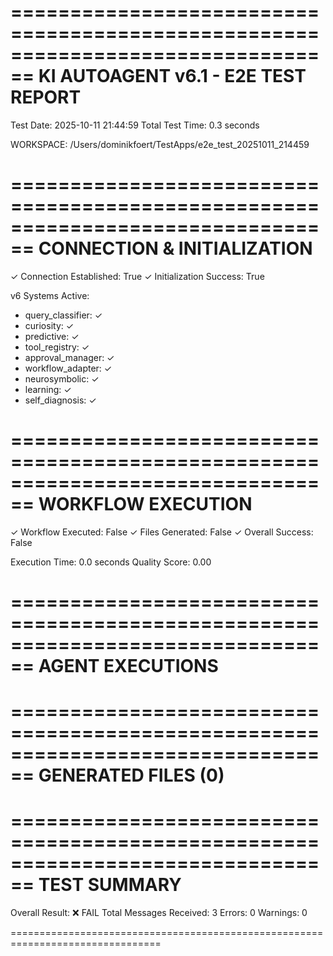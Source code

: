 
================================================================================
KI AUTOAGENT v6.1 - E2E TEST REPORT
================================================================================

Test Date: 2025-10-11 21:44:59
Total Test Time: 0.3 seconds

WORKSPACE: /Users/dominikfoert/TestApps/e2e_test_20251011_214459

================================================================================
CONNECTION & INITIALIZATION
================================================================================
✓ Connection Established: True
✓ Initialization Success: True

v6 Systems Active:
  - query_classifier: ✓
  - curiosity: ✓
  - predictive: ✓
  - tool_registry: ✓
  - approval_manager: ✓
  - workflow_adapter: ✓
  - neurosymbolic: ✓
  - learning: ✓
  - self_diagnosis: ✓

================================================================================
WORKFLOW EXECUTION
================================================================================
✓ Workflow Executed: False
✓ Files Generated: False
✓ Overall Success: False

Execution Time: 0.0 seconds
Quality Score: 0.00

================================================================================
AGENT EXECUTIONS
================================================================================

================================================================================
GENERATED FILES (0)
================================================================================

================================================================================
TEST SUMMARY
================================================================================
Overall Result: ❌ FAIL
Total Messages Received: 3
Errors: 0
Warnings: 0

================================================================================
